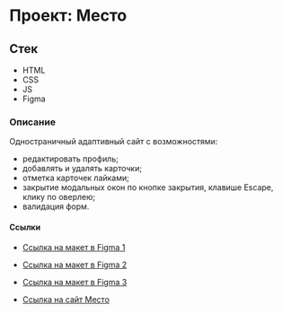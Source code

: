 # Проект: Место

## Стек
* HTML
* CSS
* JS
* Figma

### Описание
Одностраничный адаптивный сайт с возможностями:
* редактировать профиль;
* добавлять и удалять карточки;
* отметка карточек лайками;
* закрытие модальных окон по кнопке закрытия, клавише Escape, клику по оверлею;
* валидация форм. 

#### Ссылки
* [Ссылка на макет в Figma 1](https://www.figma.com/file/2cn9N9jSkmxD84oJik7xL7/JavaScript.-Sprint-4?node-id=0%3A1)
* [Ссылка на макет в Figma 2](https://www.figma.com/file/bjyvbKKJN2naO0ucURl2Z0/JavaScript.-Sprint-5?node-id=0%3A1)
* [Ссылка на макет в Figma 3](https://www.figma.com/file/kRVLKwYG3d1HGLvh7JFWRT/JavaScript.-Sprint-6?node-id=0%3A1)

* [Ссылка на сайт Место](https://vev-123.github.io/mesto/)